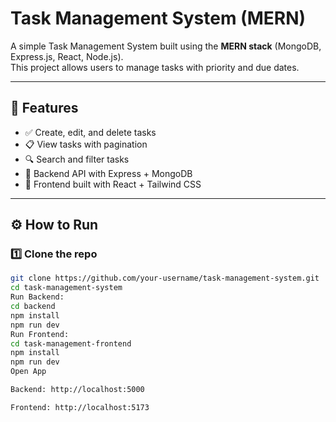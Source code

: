# Task Management System (MERN)

A simple Task Management System built using the **MERN stack** (MongoDB, Express.js, React, Node.js).  
This project allows users to manage tasks with priority and due dates.

---

## 🚀 Features
- ✅ Create, edit, and delete tasks  
- 📋 View tasks with pagination  
- 🔍 Search and filter tasks  
- 📡 Backend API with Express + MongoDB  
- 🎨 Frontend built with React + Tailwind CSS 

---

## ⚙️ How to Run

### 1️⃣ Clone the repo
```bash
git clone https://github.com/your-username/task-management-system.git
cd task-management-system
Run Backend:
cd backend
npm install
npm run dev
Run Frontend:
cd task-management-frontend
npm install
npm run dev
Open App

Backend: http://localhost:5000

Frontend: http://localhost:5173
